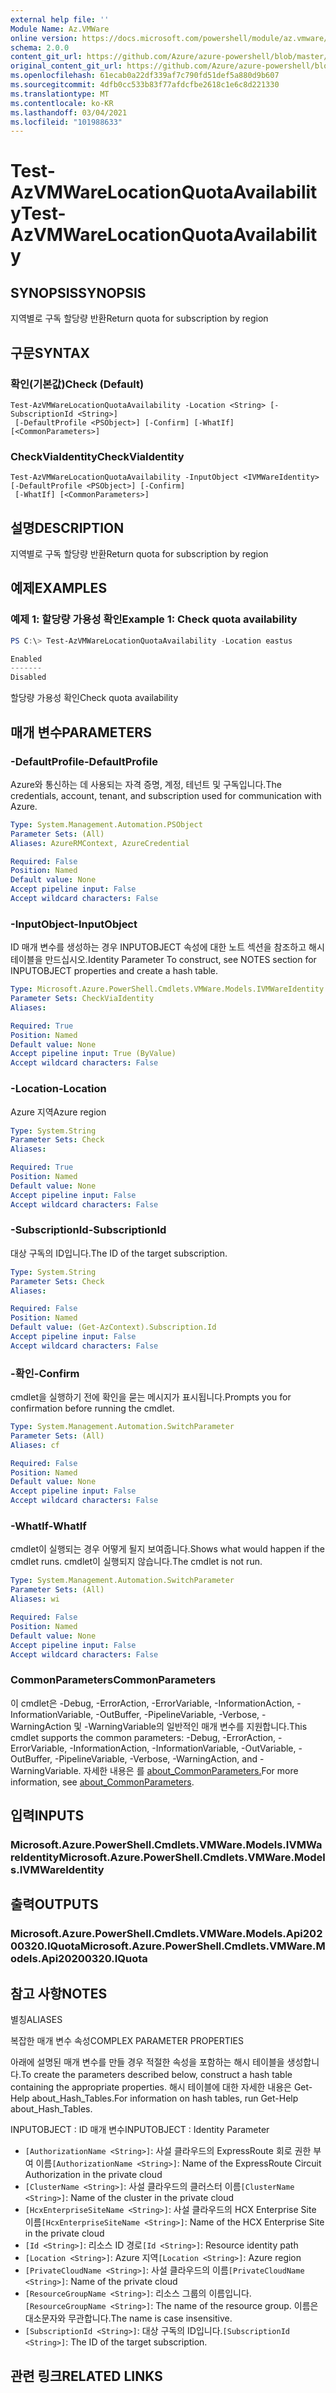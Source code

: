 ```yaml
---
external help file: ''
Module Name: Az.VMWare
online version: https://docs.microsoft.com/powershell/module/az.vmware/test-azvmwarelocationquotaavailability
schema: 2.0.0
content_git_url: https://github.com/Azure/azure-powershell/blob/master/src/VMware/help/Test-AzVMwareLocationQuotaAvailability.md
original_content_git_url: https://github.com/Azure/azure-powershell/blob/master/src/VMware/help/Test-AzVMwareLocationQuotaAvailability.md
ms.openlocfilehash: 61ecab0a22df339af7c790fd51def5a880d9b607
ms.sourcegitcommit: 4dfb0cc533b83f77afdcfbe2618c1e6c8d221330
ms.translationtype: MT
ms.contentlocale: ko-KR
ms.lasthandoff: 03/04/2021
ms.locfileid: "101988633"
---
```

# <span data-ttu-id="e846e-101">Test-AzVMWareLocationQuotaAvailability</span><span class="sxs-lookup"><span data-stu-id="e846e-101">Test-AzVMWareLocationQuotaAvailability</span></span>

## <span data-ttu-id="e846e-102">SYNOPSIS</span><span class="sxs-lookup"><span data-stu-id="e846e-102">SYNOPSIS</span></span>
<span data-ttu-id="e846e-103">지역별로 구독 할당량 반환</span><span class="sxs-lookup"><span data-stu-id="e846e-103">Return quota for subscription by region</span></span>

## <span data-ttu-id="e846e-104">구문</span><span class="sxs-lookup"><span data-stu-id="e846e-104">SYNTAX</span></span>

### <span data-ttu-id="e846e-105">확인(기본값)</span><span class="sxs-lookup"><span data-stu-id="e846e-105">Check (Default)</span></span>
```
Test-AzVMWareLocationQuotaAvailability -Location <String> [-SubscriptionId <String>]
 [-DefaultProfile <PSObject>] [-Confirm] [-WhatIf] [<CommonParameters>]
```

### <span data-ttu-id="e846e-106">CheckViaIdentity</span><span class="sxs-lookup"><span data-stu-id="e846e-106">CheckViaIdentity</span></span>
```
Test-AzVMWareLocationQuotaAvailability -InputObject <IVMWareIdentity> [-DefaultProfile <PSObject>] [-Confirm]
 [-WhatIf] [<CommonParameters>]
```

## <span data-ttu-id="e846e-107">설명</span><span class="sxs-lookup"><span data-stu-id="e846e-107">DESCRIPTION</span></span>
<span data-ttu-id="e846e-108">지역별로 구독 할당량 반환</span><span class="sxs-lookup"><span data-stu-id="e846e-108">Return quota for subscription by region</span></span>

## <span data-ttu-id="e846e-109">예제</span><span class="sxs-lookup"><span data-stu-id="e846e-109">EXAMPLES</span></span>

### <span data-ttu-id="e846e-110">예제 1: 할당량 가용성 확인</span><span class="sxs-lookup"><span data-stu-id="e846e-110">Example 1: Check quota availability</span></span>
```powershell
PS C:\> Test-AzVMWareLocationQuotaAvailability -Location eastus

Enabled
-------
Disabled
```

<span data-ttu-id="e846e-111">할당량 가용성 확인</span><span class="sxs-lookup"><span data-stu-id="e846e-111">Check quota availability</span></span>

## <span data-ttu-id="e846e-112">매개 변수</span><span class="sxs-lookup"><span data-stu-id="e846e-112">PARAMETERS</span></span>

### <span data-ttu-id="e846e-113">-DefaultProfile</span><span class="sxs-lookup"><span data-stu-id="e846e-113">-DefaultProfile</span></span>
<span data-ttu-id="e846e-114">Azure와 통신하는 데 사용되는 자격 증명, 계정, 테넌트 및 구독입니다.</span><span class="sxs-lookup"><span data-stu-id="e846e-114">The credentials, account, tenant, and subscription used for communication with Azure.</span></span>

```yaml
Type: System.Management.Automation.PSObject
Parameter Sets: (All)
Aliases: AzureRMContext, AzureCredential

Required: False
Position: Named
Default value: None
Accept pipeline input: False
Accept wildcard characters: False
```

### <span data-ttu-id="e846e-115">-InputObject</span><span class="sxs-lookup"><span data-stu-id="e846e-115">-InputObject</span></span>
<span data-ttu-id="e846e-116">ID 매개 변수를 생성하는 경우 INPUTOBJECT 속성에 대한 노트 섹션을 참조하고 해시 테이블을 만드십시오.</span><span class="sxs-lookup"><span data-stu-id="e846e-116">Identity Parameter To construct, see NOTES section for INPUTOBJECT properties and create a hash table.</span></span>

```yaml
Type: Microsoft.Azure.PowerShell.Cmdlets.VMWare.Models.IVMWareIdentity
Parameter Sets: CheckViaIdentity
Aliases:

Required: True
Position: Named
Default value: None
Accept pipeline input: True (ByValue)
Accept wildcard characters: False
```

### <span data-ttu-id="e846e-117">-Location</span><span class="sxs-lookup"><span data-stu-id="e846e-117">-Location</span></span>
<span data-ttu-id="e846e-118">Azure 지역</span><span class="sxs-lookup"><span data-stu-id="e846e-118">Azure region</span></span>

```yaml
Type: System.String
Parameter Sets: Check
Aliases:

Required: True
Position: Named
Default value: None
Accept pipeline input: False
Accept wildcard characters: False
```

### <span data-ttu-id="e846e-119">-SubscriptionId</span><span class="sxs-lookup"><span data-stu-id="e846e-119">-SubscriptionId</span></span>
<span data-ttu-id="e846e-120">대상 구독의 ID입니다.</span><span class="sxs-lookup"><span data-stu-id="e846e-120">The ID of the target subscription.</span></span>

```yaml
Type: System.String
Parameter Sets: Check
Aliases:

Required: False
Position: Named
Default value: (Get-AzContext).Subscription.Id
Accept pipeline input: False
Accept wildcard characters: False
```

### <span data-ttu-id="e846e-121">-확인</span><span class="sxs-lookup"><span data-stu-id="e846e-121">-Confirm</span></span>
<span data-ttu-id="e846e-122">cmdlet을 실행하기 전에 확인을 묻는 메시지가 표시됩니다.</span><span class="sxs-lookup"><span data-stu-id="e846e-122">Prompts you for confirmation before running the cmdlet.</span></span>

```yaml
Type: System.Management.Automation.SwitchParameter
Parameter Sets: (All)
Aliases: cf

Required: False
Position: Named
Default value: None
Accept pipeline input: False
Accept wildcard characters: False
```

### <span data-ttu-id="e846e-123">-WhatIf</span><span class="sxs-lookup"><span data-stu-id="e846e-123">-WhatIf</span></span>
<span data-ttu-id="e846e-124">cmdlet이 실행되는 경우 어떻게 될지 보여줍니다.</span><span class="sxs-lookup"><span data-stu-id="e846e-124">Shows what would happen if the cmdlet runs.</span></span>
<span data-ttu-id="e846e-125">cmdlet이 실행되지 않습니다.</span><span class="sxs-lookup"><span data-stu-id="e846e-125">The cmdlet is not run.</span></span>

```yaml
Type: System.Management.Automation.SwitchParameter
Parameter Sets: (All)
Aliases: wi

Required: False
Position: Named
Default value: None
Accept pipeline input: False
Accept wildcard characters: False
```

### <span data-ttu-id="e846e-126">CommonParameters</span><span class="sxs-lookup"><span data-stu-id="e846e-126">CommonParameters</span></span>
<span data-ttu-id="e846e-127">이 cmdlet은 -Debug, -ErrorAction, -ErrorVariable, -InformationAction, -InformationVariable, -OutBuffer, -PipelineVariable, -Verbose, -WarningAction 및 -WarningVariable의 일반적인 매개 변수를 지원합니다.</span><span class="sxs-lookup"><span data-stu-id="e846e-127">This cmdlet supports the common parameters: -Debug, -ErrorAction, -ErrorVariable, -InformationAction, -InformationVariable, -OutVariable, -OutBuffer, -PipelineVariable, -Verbose, -WarningAction, and -WarningVariable.</span></span> <span data-ttu-id="e846e-128">자세한 내용은 를 [about_CommonParameters.](http://go.microsoft.com/fwlink/?LinkID=113216)</span><span class="sxs-lookup"><span data-stu-id="e846e-128">For more information, see [about_CommonParameters](http://go.microsoft.com/fwlink/?LinkID=113216).</span></span>

## <span data-ttu-id="e846e-129">입력</span><span class="sxs-lookup"><span data-stu-id="e846e-129">INPUTS</span></span>

### <span data-ttu-id="e846e-130">Microsoft.Azure.PowerShell.Cmdlets.VMWare.Models.IVMWareIdentity</span><span class="sxs-lookup"><span data-stu-id="e846e-130">Microsoft.Azure.PowerShell.Cmdlets.VMWare.Models.IVMWareIdentity</span></span>

## <span data-ttu-id="e846e-131">출력</span><span class="sxs-lookup"><span data-stu-id="e846e-131">OUTPUTS</span></span>

### <span data-ttu-id="e846e-132">Microsoft.Azure.PowerShell.Cmdlets.VMWare.Models.Api20200320.IQuota</span><span class="sxs-lookup"><span data-stu-id="e846e-132">Microsoft.Azure.PowerShell.Cmdlets.VMWare.Models.Api20200320.IQuota</span></span>

## <span data-ttu-id="e846e-133">참고 사항</span><span class="sxs-lookup"><span data-stu-id="e846e-133">NOTES</span></span>

<span data-ttu-id="e846e-134">별칭</span><span class="sxs-lookup"><span data-stu-id="e846e-134">ALIASES</span></span>

<span data-ttu-id="e846e-135">복잡한 매개 변수 속성</span><span class="sxs-lookup"><span data-stu-id="e846e-135">COMPLEX PARAMETER PROPERTIES</span></span>

<span data-ttu-id="e846e-136">아래에 설명된 매개 변수를 만들 경우 적절한 속성을 포함하는 해시 테이블을 생성합니다.</span><span class="sxs-lookup"><span data-stu-id="e846e-136">To create the parameters described below, construct a hash table containing the appropriate properties.</span></span> <span data-ttu-id="e846e-137">해시 테이블에 대한 자세한 내용은 Get-Help about_Hash_Tables.</span><span class="sxs-lookup"><span data-stu-id="e846e-137">For information on hash tables, run Get-Help about_Hash_Tables.</span></span>


<span data-ttu-id="e846e-138">INPUTOBJECT <IVMWareIdentity> : ID 매개 변수</span><span class="sxs-lookup"><span data-stu-id="e846e-138">INPUTOBJECT <IVMWareIdentity>: Identity Parameter</span></span>
  - <span data-ttu-id="e846e-139">`[AuthorizationName <String>]`: 사설 클라우드의 ExpressRoute 회로 권한 부여 이름</span><span class="sxs-lookup"><span data-stu-id="e846e-139">`[AuthorizationName <String>]`: Name of the ExpressRoute Circuit Authorization in the private cloud</span></span>
  - <span data-ttu-id="e846e-140">`[ClusterName <String>]`: 사설 클라우드의 클러스터 이름</span><span class="sxs-lookup"><span data-stu-id="e846e-140">`[ClusterName <String>]`: Name of the cluster in the private cloud</span></span>
  - <span data-ttu-id="e846e-141">`[HcxEnterpriseSiteName <String>]`: 사설 클라우드의 HCX Enterprise Site 이름</span><span class="sxs-lookup"><span data-stu-id="e846e-141">`[HcxEnterpriseSiteName <String>]`: Name of the HCX Enterprise Site in the private cloud</span></span>
  - <span data-ttu-id="e846e-142">`[Id <String>]`: 리소스 ID 경로</span><span class="sxs-lookup"><span data-stu-id="e846e-142">`[Id <String>]`: Resource identity path</span></span>
  - <span data-ttu-id="e846e-143">`[Location <String>]`: Azure 지역</span><span class="sxs-lookup"><span data-stu-id="e846e-143">`[Location <String>]`: Azure region</span></span>
  - <span data-ttu-id="e846e-144">`[PrivateCloudName <String>]`: 사설 클라우드의 이름</span><span class="sxs-lookup"><span data-stu-id="e846e-144">`[PrivateCloudName <String>]`: Name of the private cloud</span></span>
  - <span data-ttu-id="e846e-145">`[ResourceGroupName <String>]`: 리소스 그룹의 이름입니다.</span><span class="sxs-lookup"><span data-stu-id="e846e-145">`[ResourceGroupName <String>]`: The name of the resource group.</span></span> <span data-ttu-id="e846e-146">이름은 대소문자와 무관합니다.</span><span class="sxs-lookup"><span data-stu-id="e846e-146">The name is case insensitive.</span></span>
  - <span data-ttu-id="e846e-147">`[SubscriptionId <String>]`: 대상 구독의 ID입니다.</span><span class="sxs-lookup"><span data-stu-id="e846e-147">`[SubscriptionId <String>]`: The ID of the target subscription.</span></span>

## <span data-ttu-id="e846e-148">관련 링크</span><span class="sxs-lookup"><span data-stu-id="e846e-148">RELATED LINKS</span></span>

